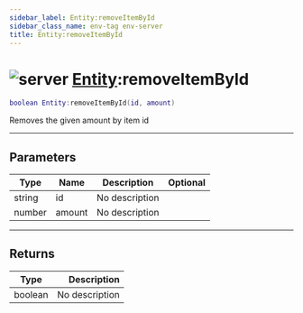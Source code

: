 ```yaml
---
sidebar_label: Entity:removeItemById
sidebar_class_name: env-tag env-server
title: Entity:removeItemById
---
```


# <img src='/img/wiki/server.png' alt='server' classname='env-tag' /> [Entity](../entity/README.md):removeItemById

```lua
boolean Entity:removeItemById(id, amount)
```

Removes the given amount by item id<br/>

-----------------
## Parameters

| Type   | Name | Description | Optional |
| ------ | ---- | ----------- | -------: |
| string | id | No description |   |
| number | amount | No description |   |

-----------------
## Returns

| Type   | Description |
| ------ | ----------: |
| boolean | No description |
